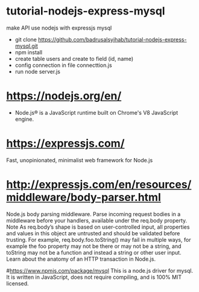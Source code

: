 
# tutorial-nodejs-express-mysql
make API use nodejs with expressjs mysql

- git clone https://github.com/badrusalsyihab/tutorial-nodejs-express-mysql.git
- npm install
- create table users and create to field (id, name)
- config connection in file connecttion.js
- run node server.js

# https://nodejs.org/en/
- Node.js® is a JavaScript runtime built on Chrome's V8 JavaScript engine.

# https://expressjs.com/
Fast, unopinionated, minimalist web framework for Node.js

# http://expressjs.com/en/resources/middleware/body-parser.html
Node.js body parsing middleware.
Parse incoming request bodies in a middleware before your handlers, available under the req.body property.
Note As req.body’s shape is based on user-controlled input, all properties and values in this object are untrusted and should be validated before trusting. For example, req.body.foo.toString() may fail in multiple ways, for example the foo property may not be there or may not be a string, and toString may not be a function and instead a string or other user input.
Learn about the anatomy of an HTTP transaction in Node.js.

#https://www.npmjs.com/package/mysql
This is a node.js driver for mysql. It is written in JavaScript, does not require compiling, and is 100% MIT licensed.


